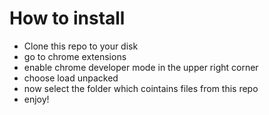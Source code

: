 # How to install

* Clone this repo to your disk
* go to chrome extensions
* enable chrome developer mode in the upper right corner
* choose load unpacked
* now select the folder which cointains files from this repo
* enjoy!
